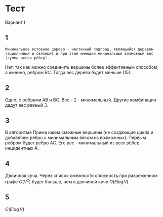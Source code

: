 # Тест
Вариант I

## 1
    Минимальное остовное дерево - частичный подграф, являющийся деревом (ацикличный и связный) и при этом имеющий минимальный возможный вес (сумма весов рёбер).
Нет, так как можно соединить вершины более эффективным способом, а именно, ребром BC. Тогда вес дерева будет меньше (15).

## 2
Одно, с рёбрами AB и BC. Вес - 2 - минимальный. Другие комбинации дадут вес равный 3.

## 3
В алгоритме Прима ищем смежные вершины (не создающие цикла и добавляем ребро с минимальным весом из возможных).
Первым ребром будет ребро AC. Его вес - минимальный из всех рёбер инцидентных A.

## 4
Двоичная куча. Через список смежности сложность при разреженном графе $O(V^2)$ будет больше, чем в двочиной куче $O(E \log V)$

## 5
$O(E \log V)$